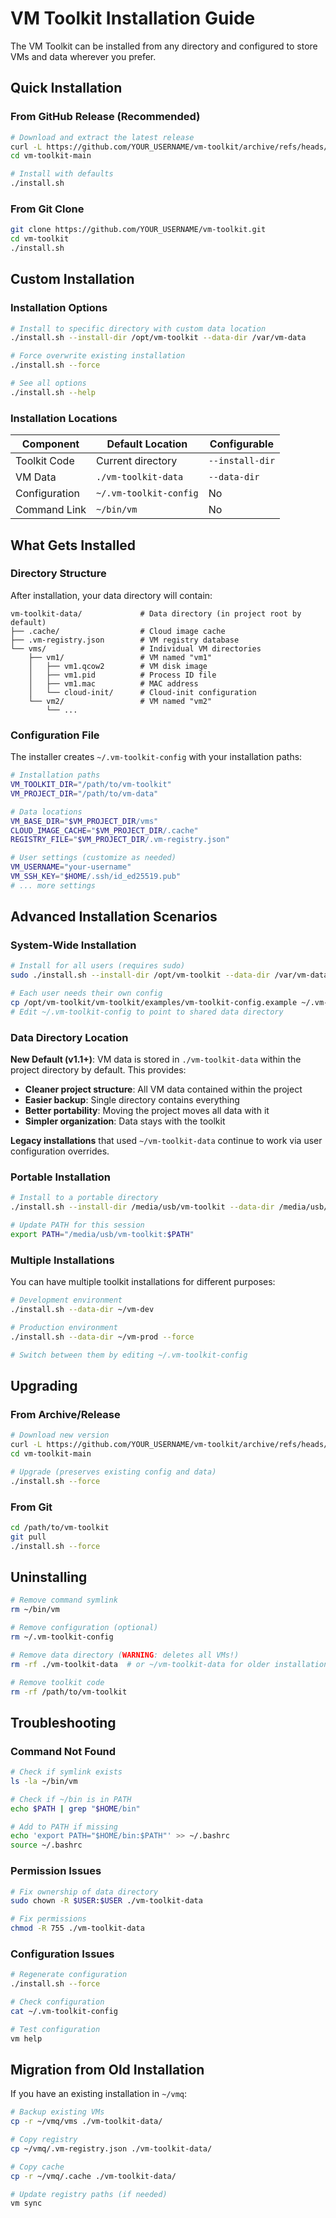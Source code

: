 # VM Toolkit Installation Guide

The VM Toolkit can be installed from any directory and configured to store VMs and data wherever you prefer.

## Quick Installation

### From GitHub Release (Recommended)

```bash
# Download and extract the latest release
curl -L https://github.com/YOUR_USERNAME/vm-toolkit/archive/refs/heads/main.tar.gz | tar -xz
cd vm-toolkit-main

# Install with defaults
./install.sh
```

### From Git Clone

```bash
git clone https://github.com/YOUR_USERNAME/vm-toolkit.git
cd vm-toolkit
./install.sh
```

## Custom Installation

### Installation Options

```bash
# Install to specific directory with custom data location
./install.sh --install-dir /opt/vm-toolkit --data-dir /var/vm-data

# Force overwrite existing installation
./install.sh --force

# See all options
./install.sh --help
```

### Installation Locations

| Component | Default Location | Configurable |
|-----------|------------------|--------------|
| Toolkit Code | Current directory | `--install-dir` |
| VM Data | `./vm-toolkit-data` | `--data-dir` |
| Configuration | `~/.vm-toolkit-config` | No |
| Command Link | `~/bin/vm` | No |

## What Gets Installed

### Directory Structure

After installation, your data directory will contain:

```
vm-toolkit-data/             # Data directory (in project root by default)
├── .cache/                  # Cloud image cache
├── .vm-registry.json        # VM registry database
└── vms/                     # Individual VM directories
    ├── vm1/                 # VM named "vm1"
    │   ├── vm1.qcow2        # VM disk image
    │   ├── vm1.pid          # Process ID file
    │   ├── vm1.mac          # MAC address
    │   └── cloud-init/      # Cloud-init configuration
    └── vm2/                 # VM named "vm2"
        └── ...
```

### Configuration File

The installer creates `~/.vm-toolkit-config` with your installation paths:

```bash
# Installation paths
VM_TOOLKIT_DIR="/path/to/vm-toolkit"
VM_PROJECT_DIR="/path/to/vm-data"

# Data locations
VM_BASE_DIR="$VM_PROJECT_DIR/vms"
CLOUD_IMAGE_CACHE="$VM_PROJECT_DIR/.cache"
REGISTRY_FILE="$VM_PROJECT_DIR/.vm-registry.json"

# User settings (customize as needed)
VM_USERNAME="your-username"
VM_SSH_KEY="$HOME/.ssh/id_ed25519.pub"
# ... more settings
```

## Advanced Installation Scenarios

### System-Wide Installation

```bash
# Install for all users (requires sudo)
sudo ./install.sh --install-dir /opt/vm-toolkit --data-dir /var/vm-data

# Each user needs their own config
cp /opt/vm-toolkit/vm-toolkit/examples/vm-toolkit-config.example ~/.vm-toolkit-config
# Edit ~/.vm-toolkit-config to point to shared data directory
```

### Data Directory Location

**New Default (v1.1+)**: VM data is stored in `./vm-toolkit-data` within the project directory by default. This provides:
- **Cleaner project structure**: All VM data contained within the project
- **Easier backup**: Single directory contains everything
- **Better portability**: Moving the project moves all data with it
- **Simpler organization**: Data stays with the toolkit

**Legacy installations** that used `~/vm-toolkit-data` continue to work via user configuration overrides.

### Portable Installation

```bash
# Install to a portable directory
./install.sh --install-dir /media/usb/vm-toolkit --data-dir /media/usb/vm-data

# Update PATH for this session
export PATH="/media/usb/vm-toolkit:$PATH"
```

### Multiple Installations

You can have multiple toolkit installations for different purposes:

```bash
# Development environment
./install.sh --data-dir ~/vm-dev

# Production environment  
./install.sh --data-dir ~/vm-prod --force

# Switch between them by editing ~/.vm-toolkit-config
```

## Upgrading

### From Archive/Release

```bash
# Download new version
curl -L https://github.com/YOUR_USERNAME/vm-toolkit/archive/refs/heads/main.tar.gz | tar -xz
cd vm-toolkit-main

# Upgrade (preserves existing config and data)
./install.sh --force
```

### From Git

```bash
cd /path/to/vm-toolkit
git pull
./install.sh --force
```

## Uninstalling

```bash
# Remove command symlink
rm ~/bin/vm

# Remove configuration (optional)
rm ~/.vm-toolkit-config

# Remove data directory (WARNING: deletes all VMs!)
rm -rf ./vm-toolkit-data  # or ~/vm-toolkit-data for older installations

# Remove toolkit code
rm -rf /path/to/vm-toolkit
```

## Troubleshooting

### Command Not Found

```bash
# Check if symlink exists
ls -la ~/bin/vm

# Check if ~/bin is in PATH
echo $PATH | grep "$HOME/bin"

# Add to PATH if missing
echo 'export PATH="$HOME/bin:$PATH"' >> ~/.bashrc
source ~/.bashrc
```

### Permission Issues

```bash
# Fix ownership of data directory
sudo chown -R $USER:$USER ./vm-toolkit-data

# Fix permissions
chmod -R 755 ./vm-toolkit-data
```

### Configuration Issues

```bash
# Regenerate configuration
./install.sh --force

# Check configuration
cat ~/.vm-toolkit-config

# Test configuration
vm help
```

## Migration from Old Installation

If you have an existing installation in `~/vmq`:

```bash
# Backup existing VMs
cp -r ~/vmq/vms ./vm-toolkit-data/

# Copy registry
cp ~/vmq/.vm-registry.json ./vm-toolkit-data/

# Copy cache
cp -r ~/vmq/.cache ./vm-toolkit-data/

# Update registry paths (if needed)
vm sync
```
